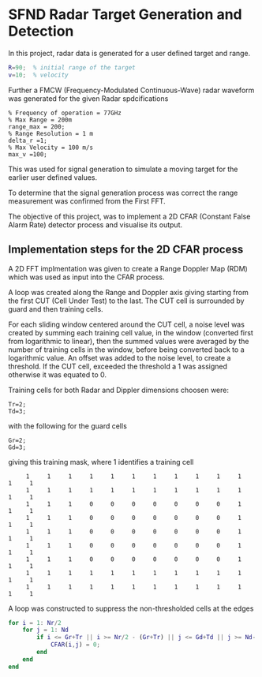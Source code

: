 # SFND Radar Target Generation and Detection

In this project, radar data is generated for a user defined target and range. 
``` Matlab
R=90;  % initial range of the target
v=10;  % velocity
```

Further a FMCW (Frequency-Modulated Continuous-Wave) radar waveform  was generated for the given Radar spdcifications
```
% Frequency of operation = 77GHz
% Max Range = 200m
range_max = 200;
% Range Resolution = 1 m
delta_r =1;
% Max Velocity = 100 m/s
max_v =100;
```

This was used for signal generation to simulate a moving target for the earlier user defined values.

To determine that the signal generation process was correct the range measurement was confirmed from the First FFT.

The objective of this project, was to implement a 2D CFAR (Constant False Alarm Rate) detector process and visualise its output. 

## Implementation steps for the 2D CFAR process

A 2D FFT implmentation was given to create a Range Doppler Map (RDM) which was used as input into the CFAR process.  

A loop was created along the Range and Doppler axis giving starting from the first CUT (Cell Under Test) to the last. The CUT cell is surrounded by guard and then training cells.

For each sliding window centered around the CUT cell, a noise level was created by summing each training cell value, in the window (converted first from logarithmic to linear), 
then the summed values were averaged by the number of training cells in the window, before being converted back to a logarithmic value. An offset was added to the noise level, to create a threshold. If the CUT cell, exceeded the threshold a 1 was assigned otherwise it was equated to 0.

Training cells for both Radar and Dippler dimensions choosen were:
```
Tr=2;
Td=3;
```
with the following for the guard cells
```
Gr=2;
Gd=3;
```
giving this training mask, where 1 identifies a training cell
```
     1     1     1     1     1     1     1     1     1     1     1     1     1
     1     1     1     1     1     1     1     1     1     1     1     1     1
     1     1     1     0     0     0     0     0     0     0     1     1     1
     1     1     1     0     0     0     0     0     0     0     1     1     1
     1     1     1     0     0     0     0     0     0     0     1     1     1
     1     1     1     0     0     0     0     0     0     0     1     1     1
     1     1     1     0     0     0     0     0     0     0     1     1     1
     1     1     1     1     1     1     1     1     1     1     1     1     1
     1     1     1     1     1     1     1     1     1     1     1     1     1

```

A loop was constructed to suppress the non-thresholded cells at the edges
``` Matlab
for i = 1: Nr/2
    for j = 1: Nd
        if i <= Gr+Tr || i >= Nr/2 - (Gr+Tr) || j <= Gd+Td || j >= Nd-(Gd+Td)
            CFAR(i,j) = 0;
        end
    end
end
```
